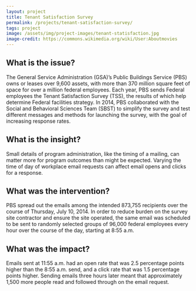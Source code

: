 ```yaml
---
layout: project
title: Tenant Satisfaction Survey
permalink: /projects/tenant-satisfaction-survey/
tags: project
image: /assets/img/project-images/tenant-statisfaction.jpg
image-credit: https://commons.wikimedia.org/wiki/User:Aboutmovies
---
```

## What is the issue?

The General Service Administration (GSA)’s Public Buildings Service (PBS) owns or leases over 9,600 assets, with more than 370 million square feet of space for over a million federal employees. Each year, PBS sends Federal employees the Tenant Satisfaction Survey (TSS), the results of which help determine Federal facilities strategy. In 2014, PBS collaborated with the Social and Behavioral Sciences Team (SBST) to simplify the survey and test different messages and methods for launching the survey, with the goal of increasing response rates.

## What is the insight?

Small details of program administration, like the timing of a mailing, can matter more for program outcomes than might be expected. Varying the time of day of workplace email requests can affect email opens and clicks for a response.

## What was the intervention?

PBS spread out the emails among the intended 873,755 recipients over the course of Thursday, July 10, 2014. In order to reduce burden on the survey site contractor and ensure the site operated, the same email was scheduled to be sent to randomly selected groups of 96,000 federal employees every hour over the course of the day, starting at 8:55 a.m.

## What was the impact?

Emails sent at 11:55 a.m. had an open rate that was 2.5 percentage points higher than the 8:55 a.m. send, and a click rate that was 1.5 percentage points higher. Sending emails three hours later meant that approximately 1,500 more people read and followed through on the email request.
